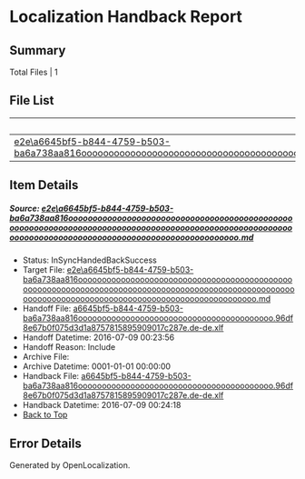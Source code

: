 # <a name='report-top'></a> Localization Handback Report

## Summary
 Total Files | 1

## File List
 Source File | Status | Details 
 ----------- | ------ | ------- 
 [e2e\a6645bf5-b844-4759-b503-ba6a738aa816ooooooooooooooooooooooooooooooooooooooooooooooooooooooooooooooooooooooooooooooooooooooooooooooooooooooooooooooooooooooooooooooooooooooooooooooooooooooo.md](https://github.com/OpenLocalizationTestOrg/oltest/blob/c9e3c28a9e5a09a032553e46d34b04b165deb55a/e2e/a6645bf5-b844-4759-b503-ba6a738aa816ooooooooooooooooooooooooooooooooooooooooooooooooooooooooooooooooooooooooooooooooooooooooooooooooooooooooooooooooooooooooooooooooooooooooooooooooooooooo.md) | InSyncHandedBackSuccess | [Details](#4d5cd4a00b292b9e087ea66f2cead5ab7f36914c1)

## Item Details
##### <a name='4d5cd4a00b292b9e087ea66f2cead5ab7f36914c1'></a> Source: [e2e\a6645bf5-b844-4759-b503-ba6a738aa816ooooooooooooooooooooooooooooooooooooooooooooooooooooooooooooooooooooooooooooooooooooooooooooooooooooooooooooooooooooooooooooooooooooooooooooooooooooooo.md](https://github.com/OpenLocalizationTestOrg/oltest/blob/c9e3c28a9e5a09a032553e46d34b04b165deb55a/e2e/a6645bf5-b844-4759-b503-ba6a738aa816ooooooooooooooooooooooooooooooooooooooooooooooooooooooooooooooooooooooooooooooooooooooooooooooooooooooooooooooooooooooooooooooooooooooooooooooooooooooo.md)
* Status: InSyncHandedBackSuccess
* Target File: [e2e\a6645bf5-b844-4759-b503-ba6a738aa816ooooooooooooooooooooooooooooooooooooooooooooooooooooooooooooooooooooooooooooooooooooooooooooooooooooooooooooooooooooooooooooooooooooooooooooooooooooooo.md](https://github.com/OpenLocalizationTestOrg/oltest-dede-fly/blob/d69c13168832d1c2d482c92a6ff231ec4911c88b/e2e/a6645bf5-b844-4759-b503-ba6a738aa816ooooooooooooooooooooooooooooooooooooooooooooooooooooooooooooooooooooooooooooooooooooooooooooooooooooooooooooooooooooooooooooooooooooooooooooooooooooooo.md)
* Handoff File: [a6645bf5-b844-4759-b503-ba6a738aa816ooooooooooooooooooooooooooooooooooooooooo.96df8e67b0f075d3d1a8757815895909017c287e.de-de.xlf](https://github.com/OpenLocalizationTestOrg/olhandoff-e2e/blob/c284f4d16e1cb1c5ea96bcd92c5ad79b7eb663f3/ol-handoff/OpenLocalizationTestOrg/oltest-dede-fly/ci/ht/a6645bf5-b844-4759-b503-ba6a738aa816ooooooooooooooooooooooooooooooooooooooooo.96df8e67b0f075d3d1a8757815895909017c287e.de-de.xlf)
* Handoff Datetime: 2016-07-09 00:23:56
* Handoff Reason: Include
* Archive File: 
* Archive Datetime: 0001-01-01 00:00:00
* Handback File: [a6645bf5-b844-4759-b503-ba6a738aa816ooooooooooooooooooooooooooooooooooooooooo.96df8e67b0f075d3d1a8757815895909017c287e.de-de.xlf](https://github.com/OpenLocalizationTestOrg/olhandback-e2e/blob/ff2af3b481a777b25b9bf1d5ffdf5a53332fa67e/ol-handback/OpenLocalizationTestOrg/oltest-dede-fly/ci/ht/a6645bf5-b844-4759-b503-ba6a738aa816ooooooooooooooooooooooooooooooooooooooooo.96df8e67b0f075d3d1a8757815895909017c287e.de-de.xlf)
* Handback Datetime: 2016-07-09 00:24:18
* [Back to Top](#report-top)


## Error Details

Generated by OpenLocalization.
